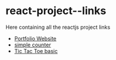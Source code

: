 # react-project--links
Here containing all the reactjs project links

- [Portfolio Website](https://portfolio-website-mrghogre.vercel.app/)
- [simple counter](https://github.com/anshulghogre4/react-counter-practice)
- [Tic Tac Toe basic](https://github.com/anshulghogre4/React-tic-tac-toe)